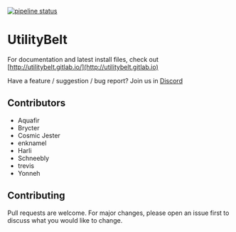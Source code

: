 
[![pipeline status](https://gitlab.com/utilitybelt/utilitybelt.gitlab.io/badges/master/pipeline.svg)](https://gitlab.com/utilitybelt/utilitybelt.gitlab.io/commits/master)

# UtilityBelt
For documentation and latest install files, check out [http://utilitybelt.gitlab.io/](http://utilitybelt.gitlab.io)

Have a feature / suggestion / bug report? Join us in [Discord](https://discord.gg/c75pPaz)

## Contributors
* Aquafir
* Brycter
* Cosmic Jester
* enknamel
* Harli
* Schneebly
* trevis
* Yonneh

## Contributing
Pull requests are welcome. For major changes, please open an issue first to discuss what you would like to change.